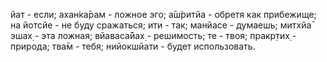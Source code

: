 йат - если; ахан̇ка̄рам - ложное эго; а̄ш́ритйа - обретя как прибежище; на йотсйе - не буду сражаться; ити - так; манйасе - думаешь; митхйа̄ эшах̣ - эта ложная; вйаваса̄йах̣ - решимость; те - твоя; пракр̣тих̣ - природа; тва̄м - тебя; нийокшйати - будет использовать.